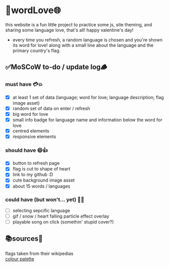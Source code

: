 # 💞wordLove🌐
this website is a fun little project to practice some js, site theming, and sharing some language love, that's all! happy valentine's day!

- every time you refresh, a random language is chosen and you're shown its word for love! along with a small line about the language and the primary country's flag.

## ✅MoSCoW to-do / update log🪵
### must have 💳💥
- [x] at least 1 set of data (language; word for love; language description; flag image asset)
- [x] random set of data on enter / refresh
- [x] big word for love
- [x] small info badge for language name and information below the word for love
- [x] centred elements
- [x] responsive elements

### should have 😄👍
- [x] button to refresh page
- [x] flag is cut to shape of heart
- [x] link to my github :D
- [x] cute background image asset
- [x] about 15 words / languages

### could have (but won't... yet) 🤔💭
- [ ] selecting sepcific language
- [ ] gif / snow / heart falling particle effect overlay
- [ ] playable song on click (somethin' stupid cover?)

## 📚sources📝
flags taken from their wikipedias\
[colour palette](https://lospec.com/palette-list/wisteria-mystery)